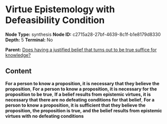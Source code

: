 # Virtue Epistemology with Defeasibility Condition

**Node Type:** synthesis
**Node ID:** c2715a28-27bf-4639-8c1f-b1e8179d8330
**Depth:** 5
**Terminal:** No

**Parent:** [Does having a justified belief that turns out to be true suffice for knowledge?](does-having-a-justified-belief-that-turns-out-to-be-true-suffice-for-knowledge-antithesis-00e990ae-3f3d-46c7-a367-578c715b1fed.md)

## Content

**For a person to know a proposition, it is necessary that they believe the proposition**, **For a person to know a proposition, it is necessary for the proposition to be true**, **If a belief results from epistemic virtues, it is necessary that there are no defeating conditions for that belief**, **For a person to know a proposition, it is sufficient that they believe the proposition, the proposition is true, and the belief results from epistemic virtues with no defeating conditions**
